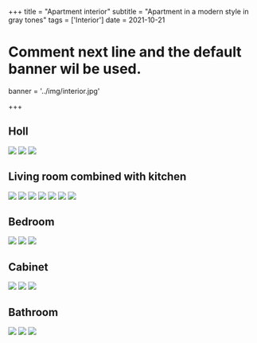 +++
title = "Apartment interior"
subtitle = "Apartment in a modern style in gray tones"
tags = ['Interior']
date = 2021-10-21

# Comment next line and the default banner wil be used.
banner = '../img/interior.jpg'

+++

## Holl

![](/img/kv_alexey/kv_alexey01.jpg)
![](/img/kv_alexey/kv_alexey02.jpg)
![](/img/kv_alexey/kv_alexey17.jpg)

## Living room combined with kitchen

![](/img/kv_alexey/kv_alexey03.jpg)
![](/img/kv_alexey/kv_alexey04.jpg)
![](/img/kv_alexey/kv_alexey05.jpg)
![](/img/kv_alexey/kv_alexey06.jpg)
![](/img/kv_alexey/kv_alexey07.jpg)
![](/img/kv_alexey/kv_alexey18.jpg)
![](/img/kv_alexey/kv_alexey06.jpg)

## Bedroom

![](/img/kv_alexey/kv_alexey08.jpg)
![](/img/kv_alexey/kv_alexey09.jpg)
![](/img/kv_alexey/kv_alexey10.jpg)

## Cabinet

![](/img/kv_alexey/kv_alexey11.jpg)
![](/img/kv_alexey/kv_alexey12.jpg)
![](/img/kv_alexey/kv_alexey13.jpg)

## Bathroom

![](/img/kv_alexey/kv_alexey14.jpg)
![](/img/kv_alexey/kv_alexey15.jpg)
![](/img/kv_alexey/kv_alexey16.jpg)
